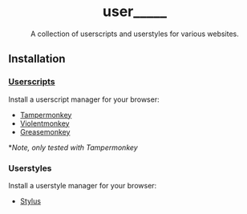<div align="center">
    <h1>user_____</h1>
    <p>A collection of userscripts and userstyles for various websites.</p>
</div>

## Installation

### [Userscripts](scripts/)

Install a userscript manager for your browser:

- [Tampermonkey](https://www.tampermonkey.net/)
- [Violentmonkey](https://violentmonkey.github.io/)
- [Greasemonkey](https://www.greasespot.net/)  

\**Note, only tested with Tampermonkey*

### Userstyles

Install a userstyle manager for your browser:

- [Stylus](https://add0n.com/stylus.html)
